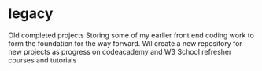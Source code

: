 # legacy
Old completed projects
Storing some of my earlier front end coding work to form the foundation for the way forward.
Wil create a new repository for new projects as progress on codeacademy and W3 School refresher courses and tutorials
